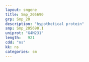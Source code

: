 ```yaml
---
layout: smgene
title: Smp_205690
grp: Smp_20
description: "hypothetical protein"
smp: Smp_205690.1
uniprot: "G4M231"
length:   921
cdd: "ns"
kk: ns
categories: sm
---
```

